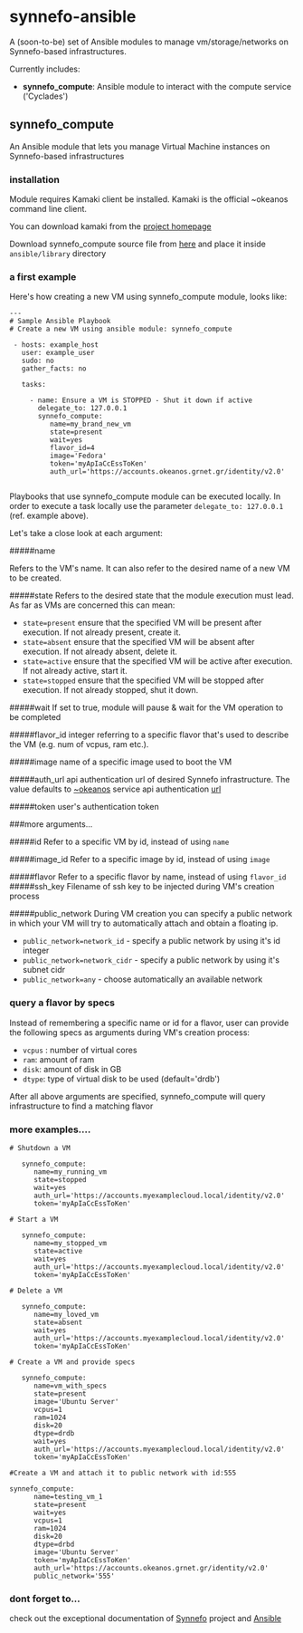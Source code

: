 synnefo-ansible
===============

A (soon-to-be) set of Ansible modules to manage vm/storage/networks on Synnefo-based infrastructures.

Currently includes:

* **synnefo_compute**: Ansible module to interact with the compute service ('Cyclades')


synnefo_compute
---------------

An Ansible module that lets you manage Virtual Machine instances on Synnefo-based infrastructures 

### installation
Module requires Kamaki client be installed.
Kamaki is the official ~okeanos command line client.

You can download kamaki from the [project homepage](http://www.synnefo.org/docs/kamaki/latest/index.html)

Download synnefo_compute source file from [here](https://github.com/auth-scc/synnefo-ansible/raw/master/synnefo_compute) and place it inside `ansible/library` directory


### a first example

Here's how creating a new VM using synnefo_compute module, looks like:

```
---
# Sample Ansible Playbook 
# Create a new VM using ansible module: synnefo_compute

 - hosts: example_host 
   user: example_user  
   sudo: no
   gather_facts: no

   tasks:

     - name: Ensure a VM is STOPPED - Shut it down if active
       delegate_to: 127.0.0.1
       synnefo_compute:
          name=my_brand_new_vm
          state=present
          wait=yes
          flavor_id=4
          image='Fedora'
          token='myApIaCcEssToKen'
          auth_url='https://accounts.okeanos.grnet.gr/identity/v2.0'


```

Playbooks that use synnefo_compute module can be executed locally.
In order to execute a task locally use the parameter `delegate_to: 127.0.0.1` (ref. example above). 

Let's take a close look at each argument:

#####name

Refers to the VM's name. It can also refer to the desired name of a new VM to be created.


#####state
Refers to the desired state that the module execution must lead. As far as VMs are concerned this can mean:
+ `state=present` ensure that the specified VM will be present after execution. If not already present, create it.
+ `state=absent` ensure that the specified VM will be absent after execution. If not already absent, delete it.
+ `state=active` ensure that the specified VM will be active after execution. If not already active, start it.
+ `state=stopped` ensure that the specified VM will be stopped after execution. If not already stopped, shut it down.



#####wait
If set to true, module will pause & wait for the VM operation to be completed

#####flavor_id
integer referring to a specific flavor that's used to describe the VM (e.g. num of vcpus, ram etc.). 

#####image
name of a specific image used to boot the VM

#####auth_url
api authentication url of desired Synnefo infrastructure. The value defaults to [~okeanos](https://okeanos.grnet.gr/) service api authentication [url](https://accounts.okeanos.grnet.gr/identity/v2.0)

#####token
user's authentication token

###more arguments...

#####id
Refer to a specific VM by id, instead of using `name`

#####image_id
Refer to a specific image by id, instead of using `image`

#####flavor
Refer to a specific flavor by name, instead of using `flavor_id`
#####ssh_key
Filename of ssh key to be injected during VM's creation process

#####public_network
During VM creation you can specify a public network in which your VM will try to automatically attach and obtain a floating ip.
+ `public_network=network_id`  -  specify a public network by using it's id integer
+ `public_network=network_cidr` - specify a public network by using it's subnet cidr
+ `public_network=any` - choose automatically an available network

### query a flavor by specs

Instead of remembering a specific name or id for a flavor, user can provide the following specs as arguments during VM's creation process:
+ `vcpus` : number of virtual cores
+ `ram`: amount of ram
+ `disk`: amount of disk in GB
+ `dtype`: type of virtual disk to be used (default='drdb')

After all above arguments are specified, synnefo_compute will query infrastructure to find a matching flavor


### more examples....

```
# Shutdown a VM

   synnefo_compute:
      name=my_running_vm
      state=stopped
      wait=yes
      auth_url='https://accounts.myexamplecloud.local/identity/v2.0'
      token='myApIaCcEssToKen'

```

```
# Start a VM

   synnefo_compute:
      name=my_stopped_vm
      state=active
      wait=yes
      auth_url='https://accounts.myexamplecloud.local/identity/v2.0'
      token='myApIaCcEssToKen'

```

```
# Delete a VM

   synnefo_compute:
      name=my_loved_vm
      state=absent
      wait=yes
      auth_url='https://accounts.myexamplecloud.local/identity/v2.0'
      token='myApIaCcEssToKen'

```

```
# Create a VM and provide specs

   synnefo_compute:
      name=vm_with_specs
      state=present
      image='Ubuntu Server'
      vcpus=1
      ram=1024
      disk=20
      dtype=drdb
      wait=yes
      auth_url='https://accounts.myexamplecloud.local/identity/v2.0'
      token='myApIaCcEssToKen'

```

``` 
#Create a VM and attach it to public network with id:555

synnefo_compute:
      name=testing_vm_1
      state=present
      wait=yes
      vcpus=1
      ram=1024
      disk=20
      dtype=drbd
      image='Ubuntu Server'
      token='myApIaCcEssToKen'
      auth_url='https://accounts.okeanos.grnet.gr/identity/v2.0'
      public_network='555'
```

### dont forget to...
check out the exceptional documentation of [Synnefo](http://www.synnefo.org/docs/synnefo/latest/index.html) project and [Ansible](http://docs.ansible.com/)